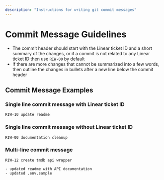```yaml
---
description: "Instructions for writing git commit messages"
---
```

# Commit Message Guidelines

- The commit header should start with the Linear ticket ID and a short summary of the changes, or if a commit is not related to any Linear ticket ID then use `RIW-00` by default
- If there are more changes that cannot be summarized into a few words, then outline the changes in bullets after a new line below the commit header
    
## Commit Message Examples

### Single line commit message with Linear ticket ID

`RIW-10 update readme`

### Single line commit message without Linear ticket ID

`RIW-00 documentation cleanup`

### Multi-line commit message

```
RIW-12 create tmdb api wrapper

- updated readme with API documentation
- updated .env.sample
```
